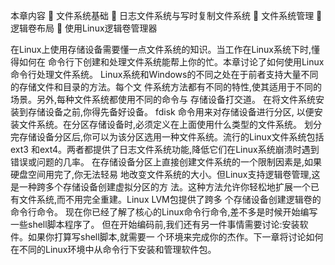本章内容
 文件系统基础
 日志文件系统与写时复制文件系统
 文件系统管理
 逻辑卷布局
 使用Linux逻辑卷管理器

在Linux上使用存储设备需要懂一点文件系统的知识。当工作在Linux系统下时,懂得如何在
命令行下创建和处理文件系统能帮上你的忙。本章讨论了如何使用Linux命令行处理文件系统。
Linux系统和Windows的不同之处在于前者支持大量不同的存储文件和目录的方法。每个文
件系统方法都有不同的特性,使其适用于不同的场景。另外,每种文件系统都使用不同的命令与
存储设备打交道。
在将文件系统安装到存储设备之前,你得先备好设备。 fdisk 命令用来对存储设备进行分区,
以便安装文件系统。在分区存储设备时,必须定义在上面使用什么类型的文件系统。
划分完存储设备分区后,你可以为该分区选用一种文件系统。流行的Linux文件系统包括ext3
和ext4。两者都提供了日志文件系统功能,降低它们在Linux系统崩溃时遇到错误或问题的几率。
在存储设备分区上直接创建文件系统的一个限制因素是,如果硬盘空间用完了,你无法轻易
地改变文件系统的大小。但Linux支持逻辑卷管理,这是一种跨多个存储设备创建虚拟分区的方
法。这种方法允许你轻松地扩展一个已有文件系统,而不用完全重建。Linux LVM包提供了跨多
个存储设备创建逻辑卷的命令行命令。
现在你已经了解了核心的Linux命令行命令,差不多是时候开始编写一些shell脚本程序了。
但在开始编码前,我们还有另一件事情需要讨论:安装软件。如果你打算写shell脚本,就需要一
个环境来完成你的杰作。下一章将讨论如何在不同的Linux环境中从命令行下安装和管理软件包。